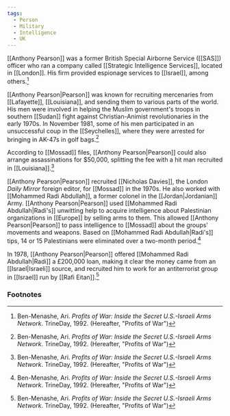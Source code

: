 ```yaml
---
tags:
  - Person
  - Military
  - Intelligence
  - UK
---
```

[[Anthony Pearson]] was a former British Special Airborne Service ([[SAS]]) officer who ran a company called [[Strategic Intelligence Services]], located in [[London]]. His firm provided espionage services to [[Israel]], among others.[^1]

[[Anthony Pearson|Pearson]] was known for recruiting mercenaries from [[Lafayette]], [[Louisiana]], and sending them to various parts of the world. His men were involved in helping the Muslim government's troops in southern [[Sudan]] fight against Christian-Animist revolutionaries in the early 1970s. In November 1981, some of his men participated in an unsuccessful coup in the [[Seychelles]], where they were arrested for bringing in AK-47s in golf bags.[^1]

According to [[Mossad]] files, [[Anthony Pearson|Pearson]] could also arrange assassinations for $50,000, splitting the fee with a hit man recruited in [[Louisiana]].[^1]

[[Anthony Pearson|Pearson]] recruited [[Nicholas Davies]], the London *Daily Mirror* foreign editor, for [[Mossad]] in the 1970s. He also worked with [[Mohammed Radi Abdullah]], a former colonel in the [[Jordan|Jordanian]] Army. [[Anthony Pearson|Pearson]] used [[Mohammed Radi Abdullah|Radi's]] unwitting help to acquire intelligence about Palestinian organizations in [[Europe]] by selling arms to them. This allowed [[Anthony Pearson|Pearson]] to pass intelligence to [[Mossad]] about the groups' movements and weapons. Based on [[Mohammed Radi Abdullah|Radi's]] tips, 14 or 15 Palestinians were eliminated over a two-month period.[^1]

In 1978, [[Anthony Pearson|Pearson]] offered [[Mohammed Radi Abdullah|Radi]] a £200,000 loan, making it clear the money came from an [[Israel|Israeli]] source, and recruited him to work for an antiterrorist group in [[Israel]] run by [[Rafi Eitan]].[^1]

### Footnotes
[^1]: Ben-Menashe, Ari. *Profits of War: Inside the Secret U.S.-Israeli Arms Network*. TrineDay, 1992. (Hereafter, "Profits of War")
